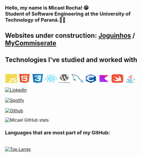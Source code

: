 ### Hello, my name is Micael Rocha! 😁<br/>Student of Software Engineering at the University of Technology of Paraná.👨‍🎓
## Websites under construction: [Joguinhos](https://www.joguinhos.org) / [MyCommiserate](https://www.mycommiserate.com)

## Technologies I've studied and worked with

<div style="display: inline_block"><br>
  <img align="center" alt="Guto-Js" height="30" width="40" src="https://raw.githubusercontent.com/devicons/devicon/master/icons/javascript/javascript-plain.svg">
  <img align="center" alt="Guto-HTML" height="30" width="40" src="https://raw.githubusercontent.com/devicons/devicon/master/icons/html5/html5-original.svg">
  <img align="center" alt="Guto-CSS" height="30" width="40" src="https://raw.githubusercontent.com/devicons/devicon/master/icons/css3/css3-original.svg">
  <img align="center" alt="Guto-React" height="30" width="40" src="https://raw.githubusercontent.com/devicons/devicon/master/icons/react/react-original.svg">
  <img align="center" alt="Guto-Wordpress" height="30" width="40" src="https://raw.githubusercontent.com/devicons/devicon/master/icons/wordpress/wordpress-original.svg">
  <img align="center" alt="Guto-MySQL" height="30" width="40" src="https://raw.githubusercontent.com/devicons/devicon/master/icons/mysql/mysql-original.svg">
  <img align="center" alt="Guto-C" height="30" width="40" src="https://raw.githubusercontent.com/devicons/devicon/master/icons/c/c-original.svg">
  <img align="center" alt="Guto-Kotlin" height="30" width="40" src="https://raw.githubusercontent.com/devicons/devicon/master/icons/kotlin/kotlin-original.svg">
  <img align="center" alt="Guto-Swift" height="30" width="40" src="https://raw.githubusercontent.com/devicons/devicon/master/icons/swift/swift-original.svg">
  <img align="center" alt="Guto-Java" height="30" width="40" src="https://raw.githubusercontent.com/devicons/devicon/master/icons/java/java-original.svg">
</div>

[![LinkedIn](https://img.shields.io/badge/LinkedIn-0077B5?style=for-the-badge&logo=linkedin&logoColor=white)](https://www.linkedin.com/feed/)<br/>
<br/>
[![Spotify](https://img.shields.io/badge/Spotify-1ED760?&style=for-the-badge&logo=spotify&logoColor=white)](https://open.spotify.com/user/micaelrochas?si=83f1662fd99a4b13)<br/>
<br/>
[![Github](https://img.shields.io/badge/GitHub-100000?style=for-the-badge&logo=github&logoColor=white)](https://github.com/eu-micaeu)<br/>


![Micael GitHub stats](https://github-readme-stats.vercel.app/api?username=eu-micaeu&show_icons=true&theme=dark)

### Languages ​​that are most part of my GitHub:<br/><br/>
[![Top Langs](https://github-readme-stats.vercel.app/api/top-langs/?username=eu-micaeu&hide_progress=false)](https://github.com/anuraghazra/github-readme-stats)



